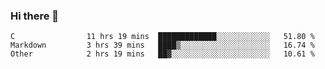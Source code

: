 ### Hi there 👋

<!--
**WShiBin/WShiBin** is a ✨ _special_ ✨ repository because its `README.md` (this file) appears on your GitHub profile.

Here are some ideas to get you started:

- 🔭 I’m currently working on ...
- 🌱 I’m currently learning ...
- 👯 I’m looking to collaborate on ...
- 🤔 I’m looking for help with ...
- 💬 Ask me about ...
- 📫 How to reach me: ...
- 😄 Pronouns: ...
- ⚡ Fun fact: ...
-->

<!--START_SECTION:waka-->

```text
C                11 hrs 19 mins  █████████████░░░░░░░░░░░░   51.80 %
Markdown         3 hrs 39 mins   ████▒░░░░░░░░░░░░░░░░░░░░   16.74 %
Other            2 hrs 19 mins   ██▓░░░░░░░░░░░░░░░░░░░░░░   10.61 %
```

<!--END_SECTION:waka-->
